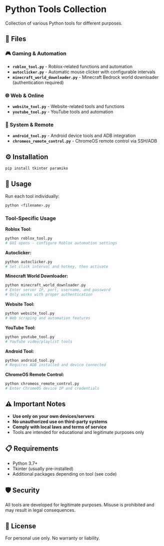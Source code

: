 # Python Tools Collection

Collection of various Python tools for different purposes.

## 📁 Files

### 🎮 Gaming & Automation
- **`roblox_tool.py`** - Roblox-related functions and automation
- **`autoclicker.py`** - Automatic mouse clicker with configurable intervals
- **`minecraft_world_downloader.py`** - Minecraft Bedrock world downloader (authentication required)

### 🌐 Web & Online
- **`website_tool.py`** - Website-related tools and functions
- **`youtube_tool.py`** - YouTube tools and automation

### 📱 System & Remote
- **`android_tool.py`** - Android device tools and ADB integration
- **`chromeos_remote_control.py`** - ChromeOS remote control via SSH/ADB

## ⚙️ Installation

```bash
pip install tkinter paramiko
```

## 🚀 Usage

Run each tool individually:

```bash
python <filename>.py
```

### Tool-Specific Usage

**Roblox Tool:**
```bash
python roblox_tool.py
# GUI opens - configure Roblox automation settings
```

**Autoclicker:**
```bash
python autoclicker.py
# Set click interval and hotkey, then activate
```

**Minecraft World Downloader:**
```bash
python minecraft_world_downloader.py
# Enter server IP, port, username, and password
# Only works with proper authentication
```

**Website Tool:**
```bash
python website_tool.py
# Web scraping and automation features
```

**YouTube Tool:**
```bash
python youtube_tool.py
# YouTube video/playlist tools
```

**Android Tool:**
```bash
python android_tool.py
# Requires ADB installed and device connected
```

**ChromeOS Remote Control:**
```bash
python chromeos_remote_control.py
# Enter ChromeOS device IP and credentials
```

## ⚠️ Important Notes

- **Use only on your own devices/servers**
- **No unauthorized use on third-party systems**
- **Comply with local laws and terms of service**
- Tools are intended for educational and legitimate purposes only

## 📋 Requirements

- Python 3.7+
- Tkinter (usually pre-installed)
- Additional packages depending on tool (see code)

## 🛡️ Security

All tools are developed for legitimate purposes. Misuse is prohibited and may result in legal consequences.

## 📝 License

For personal use only. No warranty or liability.
